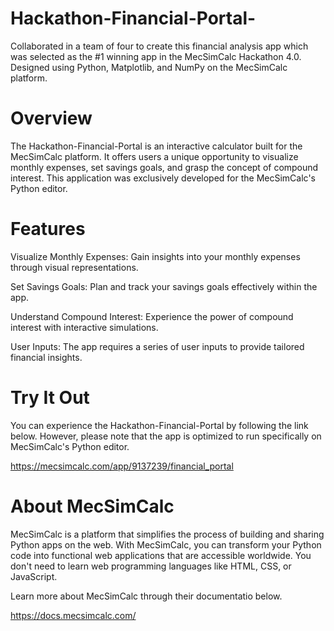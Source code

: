 # Hackathon-Financial-Portal-

Collaborated in a team of four to create this financial analysis app which was selected as the #1 winning app in the MecSimCalc Hackathon 4.0. Designed using Python, Matplotlib, and NumPy on the MecSimCalc platform.

# Overview
The Hackathon-Financial-Portal is an interactive calculator built for the MecSimCalc platform. It offers users a unique opportunity to visualize monthly expenses, set savings goals, and grasp the concept of compound interest. This application was exclusively developed for the MecSimCalc's Python editor.

# Features
Visualize Monthly Expenses: Gain insights into your monthly expenses through visual representations.

Set Savings Goals: Plan and track your savings goals effectively within the app.

Understand Compound Interest: Experience the power of compound interest with interactive simulations.

User Inputs: The app requires a series of user inputs to provide tailored financial insights.

# Try It Out
You can experience the Hackathon-Financial-Portal by following the link below. However, please note that the app is optimized to run specifically on MecSimCalc's Python editor.

https://mecsimcalc.com/app/9137239/financial_portal

# About MecSimCalc
MecSimCalc is a platform that simplifies the process of building and sharing Python apps on the web. With MecSimCalc, you can transform your Python code into functional web applications that are accessible worldwide. You don't need to learn web programming languages like HTML, CSS, or JavaScript.

Learn more about MecSimCalc through their documentatio below.

https://docs.mecsimcalc.com/
